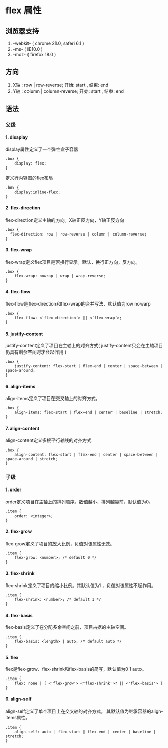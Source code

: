 

# flex 属性

## 浏览器支持

1. -webkit-  ( chrome 21.0,  saferi  6.1 )
2. -ms-  ( IE10.0 )
3. -moz-  ( firefox 18.0 )

## 方向

1. X轴 :  row | row-reverse; 开始: start , 结束: end
2. Y轴 :  column | column-reverse; 开始: start , 结束: end

## 语法

### 父级

#### 1. disaplay

display属性定义了一个弹性盒子容器

```
.box {
    display: flex;
}
```

定义行内容器的flex布局

```
.box {
    display:inline-flex;
}
```

#### 2. flex-direction

flex-direction定义主轴的方向。X轴正反方向，Y轴正反方向

```
.box {
  flex-direction: row | row-reverse | column | column-reverse;
}
```

#### 3. flex-wrap

flex-wrap定义flex项目是否换行显示。默认，换行正方向，反方向。

```
.box {
    flex-wrap: nowrap | wrap | wrap-reverse;
}
```

#### 4. flex-flow

flex-flow是flex-direction和flex-wrap的合并写法，默认值为row nowarp

```
.box {
    flex-flow: <‘flex-direction’> || <‘flex-wrap’>;
}
```

#### 5. justify-content

justify-content定义了项目在主轴上的对齐方式( justify-content只会在主轴项目仍具有剩余空间时才会起作用 )

```
.box {
    justify-content: flex-start | flex-end | center | space-between | space-around;
}
```

#### 6. align-items

align-items定义了项目在交叉轴上的对齐方式。

```
.box {
    align-items: flex-start | flex-end | center | baseline | stretch;
}
```

#### 7. align-content

align-content定义多根平行轴线的对齐方式

```
.box {
    align-content: flex-start | flex-end | center | space-between | space-around | stretch;
}
```

### 子级

#### 1. order

order定义项目在主轴上的排列顺序。数值越小，排列越靠前，默认值为0。

```
.item {
    order: <integer>;
}
```

#### 2. flex-grow

flex-grow定义了项目的放大比例，负值对该属性无效。

```
.item {
    flex-grow: <number>; /* default 0 */
}
```

#### 3. flex-shrink

flex-shrink定义了项目的缩小比例。其默认值为1 ，负值对该属性不起作用。

```
.item {
    flex-shrink: <number>; /* default 1 */
}
```


#### 4. flex-basis

flex-basis定义了在分配多余空间之前，项目占据的主轴空间。

```
.item {
    flex-basis: <length> | auto; /* default auto */
}
```

#### 5. flex

flex是flex-grow、flex-shrink和flex-basis的简写，默认值为0 1 auto。

```
.item {
    flex: none | [ <'flex-grow'> <'flex-shrink'>? || <'flex-basis'> ]
}
```

#### 6. align-self

align-self定义了单个项目上在交叉轴的对齐方式。 其默认值为继承容器的align-items属性。

```
.item {
    align-self: auto | flex-start | flex-end | center | baseline | stretch;
}
```









